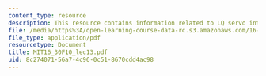 ```yaml
---
content_type: resource
description: This resource contains information related to LQ servo introduction.
file: /media/https%3A/open-learning-course-data-rc.s3.amazonaws.com/16-30-feedback-control-systems-fall-2010/8c27407156a74c960c518670cdd4ac98_MIT16_30F10_lec13.pdf
file_type: application/pdf
resourcetype: Document
title: MIT16_30F10_lec13.pdf
uid: 8c274071-56a7-4c96-0c51-8670cdd4ac98
---
```

